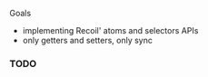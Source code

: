 Goals

- implementing Recoil' atoms and selectors APIs
- only getters and setters, only sync

### TODO
